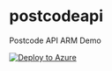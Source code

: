 # postcodeapi
Postcode API ARM Demo

[![Deploy to Azure](http://azuredeploy.net/deploybutton.png)](https://azuredeploy.net/)
